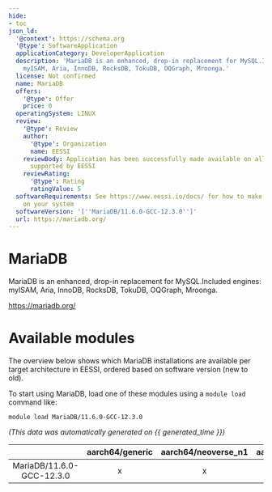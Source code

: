 ```yaml
---
hide:
- toc
json_ld:
  '@context': https://schema.org
  '@type': SoftwareApplication
  applicationCategory: DeveloperApplication
  description: 'MariaDB is an enhanced, drop-in replacement for MySQL.Included engines:
    myISAM, Aria, InnoDB, RocksDB, TokuDB, OQGraph, Mroonga.'
  license: Not confirmed
  name: MariaDB
  offers:
    '@type': Offer
    price: 0
  operatingSystem: LINUX
  review:
    '@type': Review
    author:
      '@type': Organization
      name: EESSI
    reviewBody: Application has been successfully made available on all architectures
      supported by EESSI
    reviewRating:
      '@type': Rating
      ratingValue: 5
  softwareRequirements: See https://www.eessi.io/docs/ for how to make EESSI available
    on your system
  softwareVersion: '[''MariaDB/11.6.0-GCC-12.3.0'']'
  url: https://mariadb.org/
---
```


MariaDB
=======


MariaDB is an enhanced, drop-in replacement for MySQL.Included engines: myISAM, Aria, InnoDB, RocksDB, TokuDB, OQGraph, Mroonga.

https://mariadb.org/
# Available modules


The overview below shows which MariaDB installations are available per target architecture in EESSI, ordered based on software version (new to old).

To start using MariaDB, load one of these modules using a `module load` command like:

```shell
module load MariaDB/11.6.0-GCC-12.3.0
```

*(This data was automatically generated on {{ generated_time }})*  

| |aarch64/generic|aarch64/neoverse_n1|aarch64/neoverse_v1|x86_64/generic|x86_64/amd/zen2|x86_64/amd/zen3|x86_64/amd/zen4|x86_64/intel/haswell|x86_64/intel/sapphirerapids|x86_64/intel/skylake_avx512|
| :---: | :---: | :---: | :---: | :---: | :---: | :---: | :---: | :---: | :---: | :---: |
|MariaDB/11.6.0-GCC-12.3.0|x|x|x|x|x|x|x|x|x|x|
